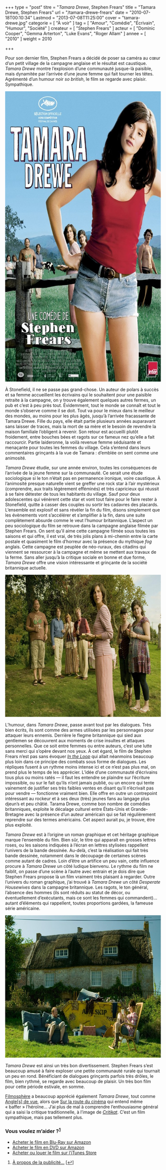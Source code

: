 +++
type = "post"
titre = "<em>Tamara Drewe</em>, Stephen Frears"
title = "Tamara Drewe, Stephen Frears"
url = "/tamara-drewe-frears"
date = "2010-07-18T00:10:34"
Lastmod = "2013-07-08T11:25:00"
cover = "tamara-drewe.jpg"
categorie = [ "À voir" ]
tag = [ "Amour", "Comédie", "Écrivain", "Humour", "Société" ]
createur = [ "Stephen Frears" ]
acteur = [ "Dominic Cooper", "Gemma Arterton", "Luke Evans", "Roger Allam" ]
annee = [ "2010" ]
weight = 2010

+++

<p>Pour son dernier film, Stephen Frears a décidé de poser sa caméra au cœur d&rsquo;un petit village de la campagne anglaise et le résultat est caustique. <em>Tamara Drewe</em> montre l&rsquo;explosion d&rsquo;une communauté jusque-là paisible, mais dynamitée par l&rsquo;arrivée d&rsquo;une jeune femme qui fait tourner les têtes. Agrémenté d&rsquo;un humour noir <em>so british</em>, le film se regarde avec plaisir. Sympathique.</p>
<div style="text-align: center;"><a href="http://www.allocine.fr/film/fichefilm_gen_cfilm=171229.html"><img class="aligncenter" src="tamara-drewe-stephen-frears.jpg" border="0" alt="tamara-drewe-stephen-frears.jpg" width="690" height="936" /></a></div>
<p>À Stonefield, il ne se passe pas grand-chose. Un auteur de polars à succès et sa femme accueillent les écrivains qui le souhaitent pour une paisible retraite à la campagne, on y trouve également quelques autres fermes, un pub et c&rsquo;est à peu près tout. Évidemment, tout le monde se connaît et tout le monde s&rsquo;observe comme il se doit. Tout va pour le mieux dans le meilleur des mondes, au moins pour les plus âgés, jusqu&rsquo;à l&rsquo;arrivée fracassante de Tamara Drewe. Fille du pays, elle était partie plusieurs années auparavant sans laisser de traces, mais la mort de sa mère et le besoin de revendre la maison familiale l&rsquo;obligent à revenir. Son retour est accueilli plutôt froidement, entre bouches bées et ragots sur ce fameux nez qu&rsquo;elle a fait raccourcir. Partie laideronne, la voilà revenue femme séduisante et menaçante pour toutes les femmes du village. Cela s&rsquo;entend dans leurs commentaires grinçants à la vue de Tamara : d&rsquo;emblée on sent comme une animosité.</p>
<p><em>Tamara Drewe</em> étudie, sur une année environ, toutes les conséquences de l&rsquo;arrivée de la jeune femme sur la communauté. Ce serait une étude sociologique si le ton n&rsquo;était pas en permanence ironique, voire caustique. À l&rsquo;animosité presque naturelle vient se greffer une rock star à l&rsquo;air mystérieux (comprendre, aux traits légèrement efféminés) et très capricieux qui réussit à se faire détester de tous les habitants du village. Sauf pour deux adolescentes qui vénèrent cette star et vont tout faire pour le faire rester à Stonefield, quitte à casser des couples ou sortir les cadavres des placards. L&rsquo;ensemble est explosif et sans révéler la fin du film, disons simplement que les évènements vont s&rsquo;accélérer et s&rsquo;amplifier à la fin, dans une suite complètement absurde comme le veut l&rsquo;humour britannique. L&rsquo;aspect un peu sociologique du film se retrouve dans la campagne anglaise filmée par Stephen Frears. On sent qu&rsquo;il aime cette campagne filmée sous toutes les saisons et qui offre, il est vrai, de très jolis plans à mi-chemin entre la carte postale et quasiment le film d&rsquo;horreur avec la présence du mythique <em>fog</em> anglais. Cette campagne est peuplée de néo-ruraux, des citadins qui viennent se ressourcer à la campagne et même se mettent aux travaux de la ferme. Sans aller jusqu&rsquo;à la critique sociale en bonne et due forme, <em>Tamara Drewe</em> offre une vision intéressante et grinçante de la société britannique actuelle.</p>
<div style="text-align: center;"><img class="aligncenter" src="frears-tamara-drewe.jpg" border="0" alt="frears-tamara-drewe.jpg" width="690" height="458" /></div>
<p>L&rsquo;humour, dans <em>Tamara Drewe</em>, passe avant tout par les dialogues. Très bien écrits, ils sont comme des armes utilisées par les personnages pour attaquer leurs ennemis. Derrière le flegme britannique qui sied aux gentlemen se découvrent aux moments de crise insultes et attaques personnelles. Que ce soit entre femmes ou entre auteurs, c&rsquo;est une lutte sans merci qui s&rsquo;opère devant nos yeux. À cet égard, le film de Stephen Frears n&rsquo;est pas sans évoquer <a href="/2009/12/01/in-the-loop-iannucci/"><em>In the Loop</em></a> qui allait néanmoins beaucoup plus loin dans ce principe des combats sous forme de dialogues. Les répliques fusent à un rythme moins intense ici et ce n&rsquo;est pas plus mal, on prend plus le temps de les apprécier. L&rsquo;idée d&rsquo;une communauté d&rsquo;écrivains tous plus ou moins ratés — il faut les entendre se plaindre sur l&rsquo;écriture impossible, ou sur le fait qu&rsquo;ils n&rsquo;ont jamais publié, ou un encore qui tente vainement de justifier ses très faibles ventes en disant qu&rsquo;il n&rsquo;écrivait pas pour vendre — fonctionne vraiment bien. Elle offre en outre un contrepoint intéressant au rockeur et à ses deux (très) jeunes fans au langage plus djeun&rsquo;s et peu châtié. Tarama Drewe, comme bon nombre de comédies britanniques, exploite le décalage culturel entre États-Unis et Grande-Bretagne avec la présence d&rsquo;un auteur américain qui se fait régulièrement reprendre sur des termes américains. Cet aspect aurait pu, je trouve, être plus exploité.</p>
<p><em>Tamara Drewe</em> est à l&rsquo;origine un roman graphique et cet héritage graphique marque l&rsquo;ensemble du film. Bien sûr, le titre qui apparaît en grosses lettres roses, ou les saisons indiquées à l&rsquo;écran en lettres stylisées rappellent l&rsquo;univers de la bande dessinée. Au-delà, c&rsquo;est la réalisation qui fait très bande dessinée, notamment dans le découpage de certaines scènes comme autant de cadres. Loin d&rsquo;être un artifice un peu vain, cette influence procure à <em>Tamara Drewe</em> un côté ludique bienvenu. Le rythme du film ne faiblit, on passe d&rsquo;une scène à l&rsquo;autre avec entrain et je dois dire que Stephen Frears propose là un film vraiment très plaisant à regarder. Outre l&rsquo;univers du roman graphique, j&rsquo;ai trouvé à <em>Tamara Drewe</em> un côté <em>Desperate Housewives</em> dans la campagne britannique. Les ragots, le ton général, l&rsquo;absence des hommes (ils sont réduits au statut de décor, ou éventuellement d&rsquo;exécutants, mais ce sont les femmes qui commandent)… autant d&rsquo;éléments qui rappellent, toutes proportions gardées, la fameuse série américaine.</p>
<div style="text-align: center;"><img class="aligncenter" src="frears-tamara.jpg" border="0" alt="frears-tamara.jpg" width="690" height="459" /></div>
<p><em>Tamara Drewe</em> est ainsi un très bon divertissement. Stephen Frears s&rsquo;est beaucoup amusé à faire exploser une petite communauté rurale qui tournait un peu en rond. Bénéficiant de dialogues grinçants parfois très drôles, le film, bien rythmé, se regarde avec beaucoup de plaisir. Un très bon film pour cette période estivale, en somme.</p>
<p><a href="http://www.filmosphere.com/2010/06/critique-tamara-drewe-2010/">Filmosphère</a> a beaucoup apprécié également <em>Tamara Drewe</em>, tout comme <a href="http://www.anglesdevue.com/2010/07/15/tamara-drewe-de-stephen-frears/">Angle[s] de vue</a>, alors que <a href="http://www.surlarouteducinema.com/archive/2010/07/15/tamara-drew-de-stephen-frears.html">Sur la route du cinéma</a> qui entend même &laquo;&nbsp;baffer&nbsp;&raquo; l&rsquo;héroïne… J&rsquo;ai plus de mal à comprendre l&rsquo;enthousiasme général qui a saisi la critique traditionnelle, à l&rsquo;image de <em><a href="http://www.critikat.com/Tamara-Drewe.html">Critikat</a></em>. C&rsquo;est un film sympathique, mais pas tellement plus.</p>
<div class="amazon">
<h3>Vous voulez m&rsquo;aider ?<sup><a href="#footnote_0_3663" id="identifier_0_3663" class="footnote-link footnote-identifier-link" title="&Agrave; propos de la publicit&eacute;&hellip;">1</a></sup></h3>
<ul>
<li><a href="">Acheter le film en Blu-Ray sur Amazon</a></li>
<li><a href="">Acheter le film en DVD sur Amazon</a></li>
<li><a href="">Acheter ou louer le film sur l&rsquo;iTunes Store</a></li>
</ul>
</div>
<ol class="footnotes"><li id="footnote_0_3663" class="footnote"><a href="/soutien/">À propos de la publicité…</a> [<a href="#identifier_0_3663" class="footnote-link footnote-back-link">&#8617;</a>]</li></ol>
